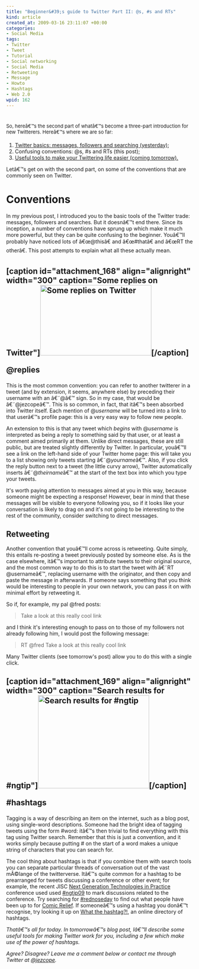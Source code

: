 ```yaml
--- 
title: "Beginner&#39;s guide to Twitter Part II: @s, #s and RTs"
kind: article
created_at: 2009-03-16 23:11:07 +00:00
categories: 
- Social Media
tags: 
- Twitter
- Tweet
- Tutorial
- Social networking
- Social Media
- Retweeting
- Message
- Howto
- Hashtags
- Web 2.0
wpid: 162
---
```

<h1><span style="font-weight:normal;font-size:13px">So, hereâ€™s the second part of whatâ€™s become a three-part introduction for new Twitterers. Hereâ€™s where we are so far:</span></h1>
<ol>
	<li><a href="/2009/03/15/beginners-guide-to-twitter-part-i">Twitter basics: messages, followers and searching (yesterday)</a>;</li>
	<li>Confusing conventions: @s, #s and RTs (this post);</li>
	<li><a href="http://allacademic.wordpress.com/2009/03/17/beginners-guide-to-twitter-part-iii/">Useful tools to make your Twittering life easier (coming tomorrow).</a></li>
</ol>
Letâ€™s get on with the second part, on some of the conventions that are commonly seen on Twitter.

<!--more-->
<h1>Conventions</h1>
In my previous post, I introduced you to the basic tools of the Twitter trade: messages, followers and searches. But it doesnâ€™t end there. Since its inception, a number of conventions have sprung up which make it much more powerful, but they can be quite confusing to the beginner. Youâ€™ll probably have noticed lots of â€œ@thisâ€ and â€œ#thatâ€ and â€œRT the otherâ€. This post attempts to explain what all these actually mean.
<h2>

[caption id="attachment_168" align="alignright" width="300" caption="Some replies on Twitter"]<a href="http://twitter.com/replies"><img class="size-medium wp-image-168 " src="http://allacademic.files.wordpress.com/2009/03/twitterreplies.png?w=300" alt="Some replies on Twitter" width="300" height="190" /></a>[/caption]

@replies</h2>
This is the most common convention: you can refer to another twitterer in a tweet (and by extension, it seems, anywhere else) by preceding their username with an â€˜@â€™ sign. So in my case, that would be â€˜@jezcopeâ€™. This is so common, in fact, that itâ€™s been absorbed into Twitter itself. Each mention of @<em>username</em> will be turned into a link to that userâ€™s profile page: this is a very easy way to follow new people.

An extension to this is that any tweet which <em>begins</em> with @<em>username</em> is interpreted as being a reply to something said by that user, or at least a comment aimed primarily at them. Unlike direct messages, these are still public, but are treated slightly differently by Twitter. In particular, youâ€™ll see a link on the left-hand side of your Twitter home page: this will take you to a list showing only tweets starting â€˜@<em>yourname</em>â€™. Also, if you click the reply button next to a tweet (the little curvy arrow), Twitter automatically inserts â€˜@<em>theirname</em>â€™ at the start of the text box into which you type your tweets.

It's worth paying attention to messages aimed at you in this way, because someone might be expecting a response! However, bear in mind that these messages will be visible to everyone following you, so if it looks like your conversation is likely to drag on and it's not going to be interesting to the rest of the community, consider switching to direct messages.
<h2>Retweeting</h2>
Another convention that youâ€™ll come across is retweeting. Quite simply, this entails re-posting a tweet previously posted by someone else. As is the case elsewhere, itâ€™s important to attribute tweets to their original source, and the most common way to do this is to start the tweet with â€˜RT @usernameâ€™, replacing username with the originator, and then copy and paste the message in afterwards. If someone says something that you think would be interesting to people in your own network, you can pass it on with minimal effort by retweeting it.

So if, for example, my pal @fred posts:
<blockquote>Take a look at this really cool link</blockquote>
and I think it's interesting enough to pass on to those of my followers not already following him, I would post the following message:
<blockquote>RT @fred Take a look at this really cool link</blockquote>
Many Twitter clients (see tomorrow's post) allow you to do this with a single click.
<h2>

[caption id="attachment_169" align="alignright" width="300" caption="Search results for #ngtip"]<a href="http://search.twitter.com/search?q=%23ngtip09"><img class="size-medium wp-image-169 " src="http://allacademic.files.wordpress.com/2009/03/ngtip.png?w=300" alt="Search results for #ngtip" width="300" height="251" /></a>[/caption]

#hashtags</h2>
Tagging is a way of describing an item on the internet, such as a blog post, using single-word descriptions. Someone had the bright idea of tagging tweets using the form #word: itâ€™s then trivial to find everything with this tag using Twitter search. Remember that this is just a convention, and it works simply because putting # on the start of a word makes a unique string of characters that you can search for.

The cool thing about hashtags is that if you combine them with search tools you can separate particular threads of conversation out of the vast mÃ©lange of the twitterverse. Itâ€™s quite common for a hashtag to be prearranged for tweets discussing a conference or other event; for example, the recent JISC <a href="http://ngtip.pbwiki.com/">Next Generation Technologies in Practice</a> conference used used <a href="http://search.twitter.com/search?q=%23ngtip09">#ngtip09</a> to mark discussions related to the conference. Try searching for <a href="http://search.twitter.com/search?q=%23rednoseday">#rednoseday</a> to find out what people have been up to for <a href="http://www.rednoseday.com/">Comic Relief</a>. If someoneâ€™s using a hashtag you donâ€™t recognise, try looking it up on <a href="http://wthashtag.com/wiki/Main_Page">What the hashtag?!</a>, an online directory of hashtags.

<em>Thatâ€™s all for today. In tomorrowâ€™s blog post, Iâ€™ll describe some useful tools for making Twitter work for you, including a few which make use of the power of hashtags.</em>

<em>Agree? Disagree? Leave me a comment below or contact me through Twitter at <a href="http://twitter.com/jezcope">@jezcope</a>.</em>
